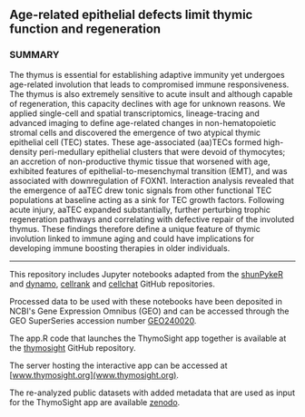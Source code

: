 ## Age-related epithelial defects limit thymic function and regeneration 

### SUMMARY

The thymus is essential for establishing adaptive immunity yet undergoes age-related involution that leads to compromised immune responsiveness. The thymus is also extremely sensitive to acute insult and although capable of regeneration, this capacity declines with age for unknown reasons. We applied single-cell and spatial transcriptomics, lineage-tracing and advanced imaging to define age-related changes in non-hematopoietic stromal cells and discovered the emergence of two atypical thymic epithelial cell (TEC) states. These age-associated (aa)TECs formed high-density peri-medullary epithelial clusters that were devoid of thymocytes; an accretion of non-productive thymic tissue that worsened with age, exhibited features of epithelial-to-mesenchymal transition (EMT), and was associated with downregulation of FOXN1. Interaction analysis revealed that the emergence of aaTEC drew tonic signals from other functional TEC populations at baseline acting as a sink for TEC growth factors. Following acute injury, aaTEC expanded substantially, further perturbing trophic regeneration pathways and correlating with defective repair of the involuted thymus. These findings therefore define a unique feature of thymic involution linked to immune aging and could have implications for developing immune boosting therapies in older individuals.
<hr>

This repository includes Jupyter notebooks adapted from the [shunPykeR](https://github.com/kousaa/shunPykeR) and [dynamo](https://github.com/aristoteleo/dynamo-release), [cellrank](https://github.com/theislab/cellrank) and [cellchat](https://github.com/sqjin/CellChat) GitHub repositories.

Processed data to be used with these notebooks have been deposited in NCBI's Gene Expression Omnibus (GEO) and can be accessed through the GEO SuperSeries accession number [GEO240020](https://www.ncbi.nlm.nih.gov/geo/query/acc.cgi?acc=GSE240020).

The app.R code that launches the ThymoSight app together is available at the [thymosight](https://github.com/FredHutch/thymosight) GitHub repository.

The server hosting the interactive app can be accessed at [www.thymosight.org](www.thymosight.org).

The re-analyzed public datasets with added metadata that are used as input for the ThymoSight app are available [zenodo](https://zenodo.org/records/12516405).


